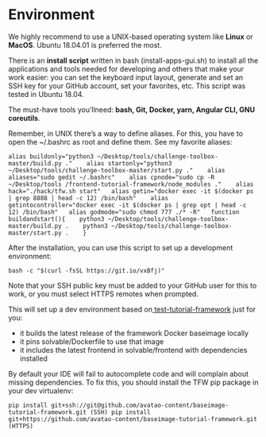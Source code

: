# Environment

We highly recommend to use a UNIX-based operating system like **Linux** or **MacOS**. Ubuntu 18.04.01 is preferred the most.

There is an **install script** written in bash \(install-apps-gui.sh\) to install all the applications and tools needed for developing and others that make your work easier: you can set the keyboard input layout, generate and set an SSH key for your GitHub account, set your favorites, etc. This script was tested in Ubuntu 18.04.  


The must-have tools you’llneed: **bash, Git, Docker, yarn, Angular CLI, GNU coreutils**.  


Remember, in UNIX there’s a way to define aliases. For this, you have to open the ~/.bashrc as root and define them. See my favorite aliases:

`alias buildonly="python3 ~/Desktop/tools/challenge-toolbox-master/build.py ."   
alias startonly="python3 ~/Desktop/tools/challenge-toolbox-master/start.py ."   
alias aliases="sudo gedit ~/.bashrc"   
alias cpnode="sudo cp -R ~/Desktop/tools /frontend-tutorial-framework/node_modules ."   
alias hack="./hack/tfw.sh start"  
alias getin="docker exec -it $(docker ps | grep 8888 | head -c 12) /bin/bash"   
alias getintocontroller="docker exec -it $(docker ps | grep opt | head -c 12) /bin/bash"  
alias godmode="sudo chmod 777 ./* -R"  
function buildandstart(){   
    python3 ~/Desktop/tools/challenge-toolbox-master/build.py .   
    python3 ~/Desktop/tools/challenge-toolbox-master/start.py .   
}`

After the installation, you can use this script to set up a development environment:

`bash -c "$(curl -fsSL https://git.io/vxBfj)"`

Note that your SSH public key must be added to your GitHub user for this to work, or you must select HTTPS remotes when prompted.  


This will set up a dev environment based on[ test-tutorial-framework](https://github.com/avatao-content/test-tutorial-framework) just for you:  
- it builds the latest release of the framework Docker baseimage locally   
- it pins solvable/Dockerfile to use that image   
- it includes the latest frontend in solvable/frontend with dependencies installed  


By default your IDE will fail to autocomplete code and will complain about missing dependencies. To fix this, you should install the TFW pip package in your dev virtualenv:

`pip install git+ssh://git@github.com/avatao-content/baseimage-tutorial-framework.git (SSH) pip install git+https://github.com/avatao-content/baseimage-tutorial-framework.git (HTTPS)`

